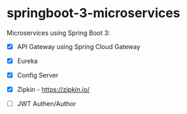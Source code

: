 # springboot-3-microservices
Microservices using Spring Boot 3:
- [x] API Gateway using Spring Cloud Gateway
- [x] Eureka
- [x] Config Server
- [x] Zipkin - https://zipkin.io/
- [ ] JWT Authen/Author

